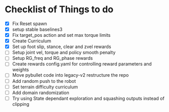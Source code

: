# Checklist of Things to do

- [x]   Fix Reset spawn
- [x]   setup stable baselines3
- [x]   Fix target_pos action and set max torque limits
- [x]   Create Curriculum 
- [x]   Set up foot slip, stance, clear and zvel rewards
- [ ]   Setup joint vel, torque and policy smooth penalty
- [ ]   Setup RG_freq and RG_phase rewards
- [ ]   Create rewards config.yaml for controlling reward parameters and weights
- [ ]   Move pybullet code into legacy-v2 restructure the repo
- [ ]   Add random push to the robot
- [ ]   Set terrain difficulty curriculum
- [ ]   Add domain randomization
- [ ]   Try using State dependant exploration and squashing outputs instead of clipping
